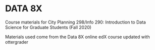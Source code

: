 # DATA 8X

Course materials for City Planning 298/Info 290: Introduction to Data Science for Graduate Students (Fall 2020)

Materials used come from the Data 8X online edX course updated with ottergrader
